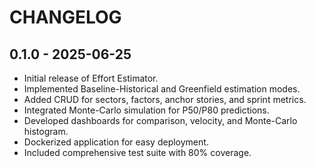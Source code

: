 # CHANGELOG

## 0.1.0 - 2025-06-25

- Initial release of Effort Estimator.
- Implemented Baseline-Historical and Greenfield estimation modes.
- Added CRUD for sectors, factors, anchor stories, and sprint metrics.
- Integrated Monte-Carlo simulation for P50/P80 predictions.
- Developed dashboards for comparison, velocity, and Monte-Carlo histogram.
- Dockerized application for easy deployment.
- Included comprehensive test suite with 80% coverage.

